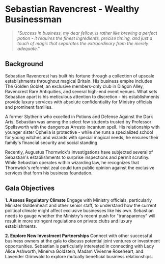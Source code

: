 # Sebastian Ravencrest - Wealthy Businessman

> *"Success in business, my dear fellow, is rather like brewing a perfect potion - it requires the finest ingredients, precise timing, and just a touch of magic that separates the extraordinary from the merely adequate."*

## Background

Sebastian Ravencrest has built his fortune through a collection of upscale establishments throughout magical Britain. His business empire includes The Golden Goblet, an exclusive members-only club in Diagon Alley, Ravencrest Rare Antiquities, and several high-end event venues. What sets Sebastian apart is his meticulous attention to discretion - his establishments provide luxury services with absolute confidentiality for Ministry officials and prominent families.

A former Slytherin who excelled in Potions and Defense Against the Dark Arts, Sebastian was among the select few students trusted by Professor Spellsworth with the dangerous Arresto Incantum spell. His relationship with younger sister Ophelia is protective - while she runs a specialized school for young witches and wizards with special magical needs, he ensures their family's financial security and social standing.

Recently, Augustus Thornwick's investigations have subjected several of Sebastian's establishments to surprise inspections and permit scrutiny. While Sebastian operates within wizarding law, he recognizes that Thornwick's reformist zeal could turn public opinion against the exclusive services that form his business foundation.

## Gala Objectives

**1. Assess Regulatory Climate**
Engage with Ministry officials, particularly Minister Goldenheart and other senior staff, to understand how the current political climate might affect exclusive businesses like his own. Sebastian needs to gauge whether the Ministry's recent push for "transparency" will result in more stringent regulations on private clubs and luxury establishments.

**2. Explore New Investment Partnerships**
Connect with other successful business owners at the gala to discuss potential joint ventures or investment opportunities. Sebastian is particularly interested in connecting with Lady Alice Ashworth, Minerva Goldstein, Madam Vivienne Roseheart, and Lavender Grimwald to explore mutually beneficial business relationships.
